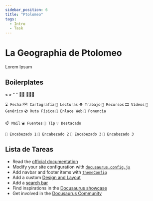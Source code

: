 ```yaml
---
sidebar_position: 6
title: "Ptolomeo"
tags:
  - Intro
  - Task
---
```


# La Geographia de Ptolomeo

Lorem Ipsum

## Boilerplates

« » “ ” 🥑🍊 🥝🍋🥕

`⌛️ Fecha` `🗺️ Cartografía` `👀 Lecturas` `⛑️ Trabajo` `🧰 Recursos` `🎞️ Vídeos` `🍊 Genérico` `💿 Ruta Física` `🔗 Enlace Web` `🎤 Ponencia`

`📫 Mail` `⛲️ Fuentes` `💊 Tip` `💡 Destacado` 

`🍉 Encabezado 1`  `🥝 Encabezado 2` `🥕 Encabezado 3` `🍋 Encabezado 3`

## Lista de Tareas

- Read the [official documentation](https://docusaurus.io/)
- Modify your site configuration with [`docusaurus.config.js`](https://docusaurus.io/docs/api/docusaurus-config)
- Add navbar and footer items with [`themeConfig`](https://docusaurus.io/docs/api/themes/configuration)
- Add a custom [Design and Layout](https://docusaurus.io/docs/styling-layout)
- Add a [search bar](https://docusaurus.io/docs/search)
- Find inspirations in the [Docusaurus showcase](https://docusaurus.io/showcase)
- Get involved in the [Docusaurus Community](https://docusaurus.io/community/support)

